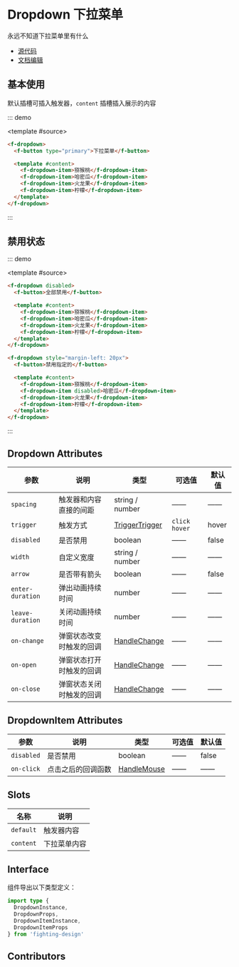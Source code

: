 # Dropdown 下拉菜单

永远不知道下拉菜单里有什么

- [源代码](https://github.com/FightingDesign/fighting-design/tree/master/packages/fighting-design/dropdown)
- [文档编辑](https://github.com/FightingDesign/fighting-design/blob/master/docs/components/dropdown.md)

## 基本使用

默认插槽可插入触发器，`content` 插槽插入展示的内容

::: demo

<template #source>
<demo1-vue />
</template>

```html
<f-dropdown>
  <f-button type="primary">下拉菜单</f-button>

  <template #content>
    <f-dropdown-item>猕猴桃</f-dropdown-item>
    <f-dropdown-item>哈密瓜</f-dropdown-item>
    <f-dropdown-item>火龙果</f-dropdown-item>
    <f-dropdown-item>柠檬</f-dropdown-item>
  </template>
</f-dropdown>
```

:::

## 禁用状态

::: demo

<template #source>
<demo2-vue />
</template>

```html
<f-dropdown disabled>
  <f-button>全部禁用</f-button>

  <template #content>
    <f-dropdown-item>猕猴桃</f-dropdown-item>
    <f-dropdown-item>哈密瓜</f-dropdown-item>
    <f-dropdown-item>火龙果</f-dropdown-item>
    <f-dropdown-item>柠檬</f-dropdown-item>
  </template>
</f-dropdown>

<f-dropdown style="margin-left: 20px">
  <f-button>禁用指定的</f-button>

  <template #content>
    <f-dropdown-item>猕猴桃</f-dropdown-item>
    <f-dropdown-item disabled>哈密瓜</f-dropdown-item>
    <f-dropdown-item>火龙果</f-dropdown-item>
    <f-dropdown-item>柠檬</f-dropdown-item>
  </template>
</f-dropdown>
```

:::

## Dropdown Attributes

| 参数             | 说明                     | 类型                                                                 | 可选值          | 默认值 |
| ---------------- | ------------------------ | -------------------------------------------------------------------- | --------------- | ------ |
| `spacing`        | 触发器和内容直接的间距   | string / number                                                      | ——              | ——     |
| `trigger`        | 触发方式                 | <a href="/components/trigger.html#triggertrigger">TriggerTrigger</a> | `click` `hover` | hover  |
| `disabled`       | 是否禁用                 | boolean                                                              | ——              | false  |
| `width`          | 自定义宽度               | string / number                                                      | ——              | ——     |
| `arrow`          | 是否带有箭头             | boolean                                                              | ——              | false  |
| `enter-duration` | 弹出动画持续时间         | number                                                               | ——              | ——     |
| `leave-duration` | 关闭动画持续时间         | number                                                               | ——              | ——     |
| `on-change`      | 弹窗状态改变时触发的回调 | <a href="/components/interface.html#handlechange">HandleChange</a>   | ——              | ——     |
| `on-open`        | 弹窗状态打开时触发的回调 | <a href="/components/interface.html#handlechange">HandleChange</a>   | ——              | ——     |
| `on-close`       | 弹窗状态关闭时触发的回调 | <a href="/components/interface.html#handlechange">HandleChange</a>   | ——              | ——     |

## DropdownItem Attributes

| 参数       | 说明               | 类型                                                             | 可选值 | 默认值 |
| ---------- | ------------------ | ---------------------------------------------------------------- | ------ | ------ |
| `disabled` | 是否禁用           | boolean                                                          | ——     | false  |
| `on-click` | 点击之后的回调函数 | <a href="/components/interface.html#handlemouse">HandleMouse</a> | ——     | ——     |

## Slots

| 名称      | 说明         |
| --------- | ------------ |
| `default` | 触发器内容   |
| `content` | 下拉菜单内容 |

## Interface

组件导出以下类型定义：

```ts
import type {
  DropdownInstance,
  DropdownProps,
  DropdownItemInstance,
  DropdownItemProps
} from 'fighting-design'
```

## Contributors

<a href="https://github.com/Tyh2001" target="_blank">
  <f-avatar round src="https://avatars.githubusercontent.com/u/73180970?v=4" />
</a>

<script setup lang="ts">
  import demo1Vue from './demos/dropdown/demo1.vue'
  import demo2Vue from './demos/dropdown/demo2.vue'
</script>
